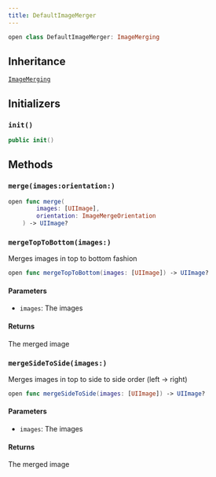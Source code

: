 ```yaml
---
title: DefaultImageMerger
---
```


``` swift
open class DefaultImageMerger: ImageMerging 
```

## Inheritance

[`ImageMerging`](../image-merging)

## Initializers

### `init()`

``` swift
public init() 
```

## Methods

### `merge(images:orientation:)`

``` swift
open func merge(
        images: [UIImage],
        orientation: ImageMergeOrientation
    ) -> UIImage? 
```

### `mergeTopToBottom(images:)`

Merges images in top to bottom fashion

``` swift
open func mergeTopToBottom(images: [UIImage]) -> UIImage? 
```

#### Parameters

  - `images`: The images

#### Returns

The merged image

### `mergeSideToSide(images:)`

Merges images in top to side to side order (left -\> right)

``` swift
open func mergeSideToSide(images: [UIImage]) -> UIImage? 
```

#### Parameters

  - `images`: The images

#### Returns

The merged image
